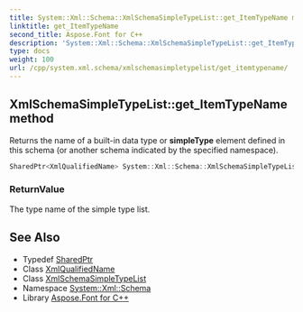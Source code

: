 ```yaml
---
title: System::Xml::Schema::XmlSchemaSimpleTypeList::get_ItemTypeName method
linktitle: get_ItemTypeName
second_title: Aspose.Font for C++
description: 'System::Xml::Schema::XmlSchemaSimpleTypeList::get_ItemTypeName method. Returns the name of a built-in data type or simpleType element defined in this schema (or another schema indicated by the specified namespace) in C++.'
type: docs
weight: 100
url: /cpp/system.xml.schema/xmlschemasimpletypelist/get_itemtypename/
---
```

## XmlSchemaSimpleTypeList::get_ItemTypeName method


Returns the name of a built-in data type or **simpleType** element defined in this schema (or another schema indicated by the specified namespace).

```cpp
SharedPtr<XmlQualifiedName> System::Xml::Schema::XmlSchemaSimpleTypeList::get_ItemTypeName()
```


### ReturnValue

The type name of the simple type list.

## See Also

* Typedef [SharedPtr](../../../system/sharedptr/)
* Class [XmlQualifiedName](../../../system.xml/xmlqualifiedname/)
* Class [XmlSchemaSimpleTypeList](../)
* Namespace [System::Xml::Schema](../../)
* Library [Aspose.Font for C++](../../../)
